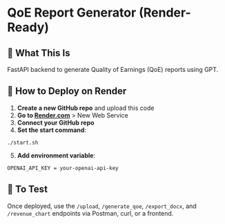 
# QoE Report Generator (Render-Ready)

## 🧠 What This Is
FastAPI backend to generate Quality of Earnings (QoE) reports using GPT.

## 🚀 How to Deploy on Render

1. **Create a new GitHub repo** and upload this code
2. **Go to [Render.com](https://render.com)** > New Web Service
3. **Connect your GitHub repo**
4. **Set the start command**:
```
./start.sh
```
5. **Add environment variable**:
```
OPENAI_API_KEY = your-openai-api-key
```

## 🧪 To Test
Once deployed, use the `/upload`, `/generate_qoe`, `/export_docx`, and `/revenue_chart` endpoints via Postman, curl, or a frontend.
